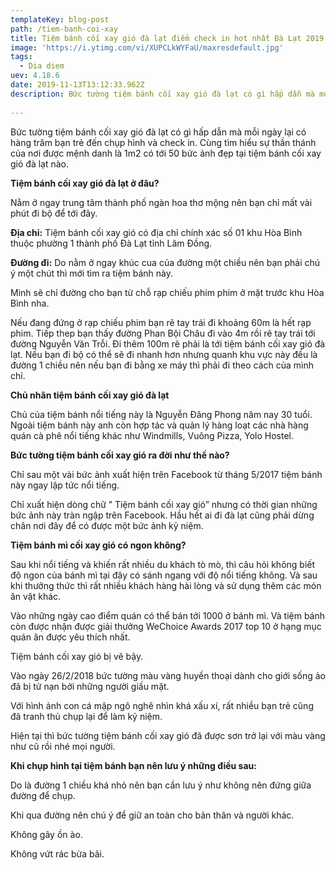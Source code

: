 ```yaml
---
templateKey: blog-post
path: /tiem-banh-coi-xay
title: Tiệm bánh cối xay gió đà lạt điểm check in hot nhất Đà Lạt 2019
image: 'https://i.ytimg.com/vi/XUPCLkWYFaU/maxresdefault.jpg' 
tags:
  - Dia diem
uev: 4.18.6
date: 2019-11-13T13:12:33.962Z
description: Bức tường tiệm bánh cối xay gió đà lạt có gì hấp dẫn mà mỗi ngày lại có hàng trăm bạn trẻ đến chụp hình và check in.
 
---
```


Bức tường tiệm bánh cối xay gió đà lạt có gì hấp dẫn mà mỗi ngày lại có hàng trăm bạn trẻ đến chụp hình và check in. Cùng tìm hiểu sự thần thánh của nơi được mệnh danh là 1m2 có tới 50 bức ảnh đẹp tại tiệm bánh cối xay gió đà lạt nào.

**Tiệm bánh cối xay gió đà lạt ở đâu?**

Nằm ở ngay trung tâm thành phố ngàn hoa thơ mộng nên bạn chỉ mất vài phút đi bộ để tới đây.

**Địa chỉ:**
Tiệm bánh cối xay gió có địa chỉ chính xác số 01 khu Hòa Bình thuộc phường 1 thành phố Đà Lạt tỉnh Lâm Đồng.


**Đường đi:**
Do nằm ở ngay khúc cua của đường một chiều nên bạn phải chú ý một chút thì mới tìm ra tiệm bánh này.

Mình sẽ chỉ đường cho bạn từ chỗ rạp chiếu phim phim ở mặt trước khu Hòa Bình nha.

Nếu đang đứng ở rạp chiếu phim bạn rẽ tay trái đi khoảng 60m là hết rạp phim.
Tiếp thep bạn thấy đường Phan Bội Châu đi vào 4m rồi rẽ tay trái tới đường Nguyễn Văn Trỗi.
Đi thêm 100m rẽ phải là tới tiệm bánh cối xay gió đà lạt.
Nếu bạn đi bộ có thể sẽ đi nhanh hơn nhưng quanh khu vực này đều là đường 1 chiều nên nếu bạn đi bằng xe máy thì phải đi theo cách của mình chỉ.


**Chủ nhân tiệm bánh cối xay gió đà lạt**

Chủ của tiệm bánh nổi tiếng này là Nguyễn Đăng Phong năm nay 30 tuổi. Ngoài tiệm bánh này anh còn hợp tác và quản lý hàng loạt các nhà hàng quán cà phê nổi tiếng khác như Windmills, Vuông Pizza, Yolo Hostel.


**Bức tường tiệm bánh cối xay gió ra đời như thế nào?**

Chỉ sau một vài bức ảnh xuất hiện trên Facebook từ tháng 5/2017 tiệm bánh này ngay lập tức nổi tiếng.

Chỉ xuất hiện dòng chữ ” Tiệm bánh cối xay gió” nhưng có thời gian những bức ảnh này tràn ngập trên Facebook. Hầu hết ai đi đà lạt cũng phải dừng chân nơi đây để có được một bức ảnh kỷ niệm.


**Tiệm bánh mì cối xay gió có ngon không?**

Sau khi nổi tiếng và khiến rất nhiều du khách tò mò, thì câu hỏi không biết độ ngon của bánh mì tại đây có sánh ngang với độ nổi tiếng không. Và sau khi thưởng thức thì rất nhiều khách hàng hài lòng và sử dụng thêm các món ăn vặt khác.

Vào những ngày cao điểm quán có thể bán tới 1000 ở bánh mì. Và tiệm bánh còn được nhận được giải thưởng WeChoice Awards 2017 top 10 ở hạng mục quán ăn được yêu thích nhất.

Tiệm bánh cối xay gió bị vẽ bậy.

Vào ngày 26/2/2018 bức tường màu vàng huyền thoại dành cho giới sống ảo đã bị tử nạn bởi những người giấu mặt.

Với hình ảnh con cá mập ngô nghê nhìn khá xấu xí, rất nhiều bạn trẻ cũng đã tranh thủ chụp lại để làm kỷ niệm.

Hiện tại thì bức tường tiệm bánh cối xay gió đã được sơn trở lại với màu vàng như cũ rồi nhé mọi người.


**Khi chụp hình tại tiệm bánh bạn nên lưu ý những điều sau:**

Do là đường 1 chiều khá nhỏ nên bạn cần lưu ý như không nên đứng giữa đường để chụp.

Khi qua đường nên chú ý để giữ an toàn cho bản thân và người khác.

Không gây ồn ào.

Không vứt rác bừa bãi.
